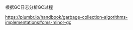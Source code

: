 



根据GC日志分析GC过程

https://plumbr.io/handbook/garbage-collection-algorithms-implementations#cms-minor-gc